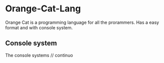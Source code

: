 # Orange-Cat-Lang
Orange Cat is a programming language for all the prorammers.
Has a easy format and with console system.

## Console system

The console systems // continuo
